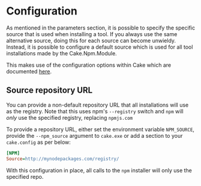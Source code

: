 # Configuration

As mentioned in the parameters section, it is possible to specify the specific source that is used when installing a tool. If you always use the same alternative source, doing this for each source can become unwieldy. Instead, it is possible to configure a default source which is used for all tool installations made by the Cake.Npm.Module.

This makes use of the configuration options within Cake which are documented [here](http://cakebuild.net/docs/fundamentals/configuration).

## Source repository URL

You can provide a non-default repository URL that all installations will use as the registry. Note that this uses npm's `--registry` switch and `npm` will *only* use the specified registry, replacing `npmjs.com`

To provide a repository URL, either set the environment variable `NPM_SOURCE`, provide the `--npm_source` argument to `cake.exe` or add a section to your `cake.config` as per below:

```ini
[NPM]
Source=http://mynodepackages.com/registry/
```

With this configuration in place, all calls to the `npm` installer will only use the specified repo.